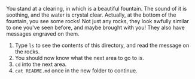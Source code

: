 You stand at a clearing, in which is a beautiful fountain. The sound of it is soothing, and the water is crystal clear. 
Actually, at the bottom of the fountain, you see some rocks! Not just any rocks, they look awfully similar to one you've seen before, and maybe brought with you! They also have messages engraved on them.

1. Type `ls` to see the contents of this directory, and read the message on the rocks.
2. You should now know what the next area to go to is.
3. `cd` into the next area.
4. `cat README.md` once in the new folder to continue.
